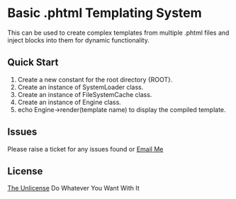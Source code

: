 # Basic .phtml Templating System
This can be used to create complex templates from multiple .phtml files and inject blocks into them for dynamic functionality.

## Quick Start
1. Create a new constant for the root directory {ROOT}.
2. Create an instance of SystemLoader class.
3. Create an instance of FileSystemCache class.
4. Create an instance of Engine class.
5. echo Engine->render(template name) to display the compiled template.

## Issues
Please raise a ticket for any issues found or
[Email Me](mailto:ashmarchington@gmail.com)

## License
[The Unlicense](https://unlicense.org/)
Do Whatever You Want With It